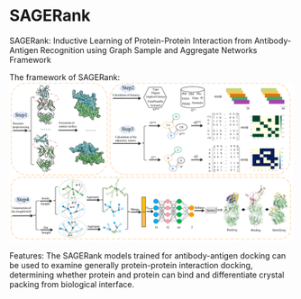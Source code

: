 # SAGERank
SAGERank: Inductive Learning of Protein-Protein Interaction from Antibody-Antigen Recognition using Graph Sample and Aggregate Networks Framework

The framework of SAGERank:
![image](pictures/model.png)

Features: The SAGERank models trained for antibody-antigen docking can be used to examine generally protein-protein interaction docking, determining whether protein and protein can bind and differentiate crystal packing from biological interface.


